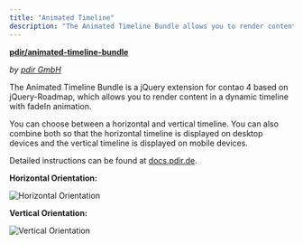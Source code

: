 ```yaml
---
title: "Animated Timeline"
description: "The Animated Timeline Bundle allows you to render content in a horizontal or vertical timeline."
---
```


**[pdir/animated-timeline-bundle](https://packagist.org/packages/pdir/animated-timeline-bundle)**

_by [pdir GmbH](https://www.pdir.de)_

The Animated Timeline Bundle is a jQuery extension for contao 4 based on jQuery-Roadmap, which allows you to render 
content in a dynamic timeline with fadeIn animation.

You can choose between a horizontal and vertical timeline. You can also combine both so that the horizontal timeline 
is displayed on desktop devices and the vertical timeline is displayed on mobile devices.

Detailed instructions can be found at [docs.pdir.de](https://docs.pdir.de/#/animated-timeline/index).

**Horizontal Orientation:**

![Horizontal Orientation](/ja/extensions/images/en/animated-timeline_horizontal.png?classes=shadow)

**Vertical Orientation:**

![Vertical Orientation](/ja/extensions/images/en/animated-timeline_vertical.png?classes=shadow)
